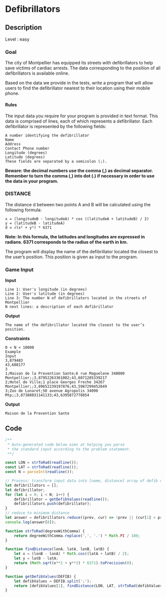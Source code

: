 # Defibrillators

## Description

Level : easy

### Goal
The city of Montpellier has equipped its streets with defibrillators to help save victims of cardiac arrests. The data corresponding to the position of all defibrillators is available online.

Based on the data we provide in the tests, write a program that will allow users to find the defibrillator nearest to their location using their mobile phone.

#### Rules
The input data you require for your program is provided in text format.
This data is comprised of lines, each of which represents a defibrillator. Each defibrillator is represented by the following fields:
```
A number identifying the defibrillator
Name
Address
Contact Phone number
Longitude (degrees)
Latitude (degrees)
These fields are separated by a semicolon (;).
```
__Beware: the decimal numbers use the comma (,) as decimal separator. Remember to turn the comma (,) into dot (.) if necessary in order to use the data in your program.__
 
### DISTANCE
The distance d between two points A and B will be calculated using the following formula:

```
x = (longitudeB - longitudeA) * cos ((latitudeA + latitudeB) / 2)
y = (latitudeB - latitudeA)
d = √(x² + y²) * 6371
```

__​Note: In this formula, the latitudes and longitudes are expressed in radians. 6371 corresponds to the radius of the earth in km.__

The program will display the name of the defibrillator located the closest to the user’s position. This position is given as input to the program.
### Game Input

**Input**
```
Line 1: User's longitude (in degrees)
Line 2: User's latitude (in degrees)
Line 3: The number N of defibrillators located in the streets of Montpellier
N next lines: a description of each defibrillator
```

**Output**
```
The name of the defibrillator located the closest to the user’s position.
```

**Constraints**
```
0 < N < 10000
Example
Input
3,879483
43,608177
3
1;Maison de la Prevention Sante;6 rue Maguelone 340000 Montpellier;;3,87952263361082;43,6071285339217
2;Hotel de Ville;1 place Georges Freche 34267 Montpellier;;3,89652239197876;43,5987299452849
3;Zoo de Lunaret;50 avenue Agropolis 34090 Mtp;;3,87388031141133;43,6395872778854
```

**Output**
```
Maison de la Prevention Sante
```

## Code

```js
/**
 * Auto-generated code below aims at helping you parse
 * the standard input according to the problem statement.
 **/

const LON = strToRad(readline());
const LAT = strToRad(readline());
const N = parseInt(readline());

// Process: transform input data into [name, distance] array of defib data
let defibrillators = [];
let defibrillator;
for (let i = 0; i < N; i++) {
    defibrillator = getDefibValues(readline());
    defibrillators.push(defibrillator);
}
// reduce to minimum distance
let answer = defibrillators.reduce((prev, cur) => !prev || (cur[1] < prev[1]) ? cur : prev);
console.log(answer[0]);

function strToRad(degreeWithComma) {
    return degreeWithComma.replace(',', '.') * Math.PI / 180;
}

function findDistance(lonA, latA, lonB, latB) {
    let x = (lonB - lonA) * Math.cos((latA + latB) / 2);
    let y = latB - latA;
    return (Math.sqrt(x**2 + y**2) * 6371).toPrecision(8);
}

function getDefibValues(DEFIB) {
    let defibValues = DEFIB.split(';');
    return [defibValues[1], findDistance(LON, LAT, strToRad(defibValues[4]), strToRad(defibValues[5]))];
}
```

